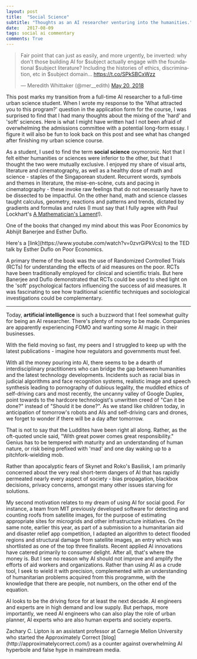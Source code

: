 ```yaml
---
layout: post
title:  "Social Science"
subtitle: "Thoughts as an AI researcher venturing into the humanities."
date:   2017-08-09
tags: social ai commentary
comments: True
---
```


<blockquote class="twitter-tweet" data-lang="en"><p lang="en" dir="ltr">Fair point that can just as easily, and more urgently, be inverted: why don&#39;t those building AI for $subject actually engage with the foundational $subject literature? Including the histories of ethics, discrimination, etc in $subject domain... <a href="https://t.co/SPkSBCxWzz">https://t.co/SPkSBCxWzz</a></p>&mdash; Meredith Whittaker (@mer__edith) <a href="https://twitter.com/mer__edith/status/998211595879833602?ref_src=twsrc%5Etfw">May 20, 2018</a></blockquote>
<script async src="https://platform.twitter.com/widgets.js" charset="utf-8"></script>

<div class='note note-right'>
	This post marks my transition from a full-time AI researcher to a full-time urban science student. When I wrote my response to the 'What attracted you to this program?' question in the application form for the course, I was surprised to find that I had many thoughts about the mixing of the 'hard' and 'soft' sciences. Here is what I might have written had I not been afraid of overwhelming the admissions committee with a potential long-form essay. I figure it will also be fun to look back on this post and see what has changed after finishing my urban science course.
</div>

As a student, I used to find the term **social science** oxymoronic. Not that I felt either humanities or sciences were inferior to the other, but that I thought the two were mutually exclusive. I enjoyed my share of visual arts, literature and cinematography, as well as a healthy dose of math and science - staples of the Singaporean student. Recurrent words, symbols and themes in literature, the mise-en-scène, cuts and pacing in cinematography - these invoke raw feelings that do not necessarily have to be dissected to be impactful. On the other hand, math and science classes taught calculus, geometry, reactions and patterns and trends, dictated by gradients and formulas and rules (I must say that I fully agree with Paul Lockhart's [A Mathematician's Lament](https://www.mimuw.edu.pl/~pawelst/rzut_oka/Zajecia_dla_MISH_2011-12/Lektury_files/LockhartsLament.pdf)!). 

One of the books that changed my mind about this was Poor Economics by Abhijit Banerjee and Esther Duflo. 

<div class='note-left'>
	Here's a [link](https://www.youtube.com/watch?v=0zvrGiPkVcs) to the TED talk by Esther Duflo on Poor Economics.
</div>

A primary theme of the book was the use of Randomized Controlled Trials (RCTs) for understanding the effects of aid measures on the poor. RCTs have been traditionally employed for clinical and scientific trials. But here Banerjee and Duflo demonstrated that RCTs could be used to shed light on the 'soft' psychological factors influencing the success of aid measures. It was fascinating to see how traditional scientific techniques and sociological investigations could be complementary.

---

Today, **artificial intelligence** is such a buzzword that I feel somewhat guilty for being an AI researcher. There's plenty of money to be made. Companies are apparently experiencing FOMO and wanting some AI magic in their businesses. 

With the field moving so fast, my peers and I struggled to keep up with the latest publications - imagine how regulators and governments must feel.

With all the money pouring into AI, there seems to be a dearth of interdisciplinary practitioners who can bridge the gap between humanities and the latest technology developments. Incidents such as racial bias in judicial algorithms and face recognition systems, realistic image and speech synthesis leading to pornography of dubious legality, the muddled ethics of self-driving cars and most recently, the uncanny valley of Google Duplex, point towards to the hardcore technologist's unwritten creed of "Can it be done?" instead of "Should it be done?". As we stand like children today, in anticipation of tomorrow's robots and AIs and self-driving cars and drones, we forget to wonder if there will be a day after tomorrow.

That is not to say that the Luddites have been right all along. Rather, as the oft-quoted uncle said, "With great power comes great responsibility." Genius has to be tempered with maturity and an understanding of human nature, or risk being prefixed with 'mad' and one day waking up to a pitchfork-wielding mob.

Rather than apocalyptic fears of Skynet and Roko's Basilisk, I am primarily concerned about the very real short-term dangers of AI that has rapidly permeated nearly every aspect of society - bias propagation, blackbox decisions, privacy concerns, amongst many other issues starving for solutions.

My second motivation relates to my dream of using AI for social good. For instance, a team from MIT previously developed software for detecting and counting roofs from satellite images, for the purpose of estimating appropriate sites for microgrids and other infrastructure initiatives. On the same note, earlier this year, as part of a submission to a humanitarian aid and disaster relief app competition, I adapted an algorithm to detect flooded regions and structural damage from satellite images, an entry which was shortlisted as one of the top three finalists. Recent applied AI innovations have catered primarily to consumer delight. After all, that's where the money is. But I see no reason why AI should not improve and amplify the efforts of aid workers and organizations. Rather than using AI as a crude tool, I seek to wield it with precision, complemented with an understanding of humanitarian problems acquired from this programme, with the knowledge that there are people, not numbers, on the other end of the equation.

AI looks to be the driving force for at least the next decade. AI engineers and experts are in high demand and low supply. But perhaps, more importantly, we need AI engineers who can also play the role of urban planner, AI experts who are also human experts and society experts.

<div class='note-right'>
	Zachary C. Lipton is an assistant professor at Carnegie Mellon University who started the Approximately Correct [blog](http://approximatelycorrect.com/) as a counter against overwhelming AI hyperbole and false hype in mainstream media.
</div>



